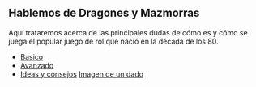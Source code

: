 ## Hablemos de Dragones y Mazmorras
Aquí trataremos acerca de las principales dudas de cómo es y cómo se juega el popular juego de rol que nació en la década de los 80.
* [Basico](bases.md)
* [Avanzado](avanzado.md)
* [Ideas y consejos](ideas_consejos.md)
[Imagen de un dado](d20.png)
